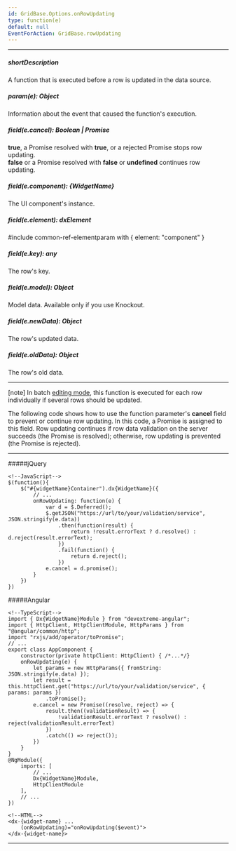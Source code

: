 ```yaml
---
id: GridBase.Options.onRowUpdating
type: function(e)
default: null
EventForAction: GridBase.rowUpdating
---
```

---
##### shortDescription
A function that is executed before a row is updated in the data source.

##### param(e): Object
Information about the event that caused the function's execution.

##### field(e.cancel): Boolean | Promise<void>
**true**, a Promise resolved with **true**, or a rejected Promise stops row updating.       
**false** or a Promise resolved with **false** or **undefined** continues row updating.

##### field(e.component): {WidgetName}
The UI component's instance.

##### field(e.element): dxElement
#include common-ref-elementparam with { element: "component" }

##### field(e.key): any
The row's key.

##### field(e.model): Object
Model data. Available only if you use Knockout.

##### field(e.newData): Object
The row's updated data.

##### field(e.oldData): Object
The row's old data.

---
[note] In batch [editing mode](/api-reference/10%20UI%20Widgets/GridBase/1%20Configuration/editing/mode.md '{basewidgetpath}/Configuration/editing/#mode'), this function is executed for each row individually if several rows should be updated.

The following code shows how to use the function parameter's **cancel** field to prevent or continue row updating. In this code, a Promise is assigned to this field. Row updating continues if row data validation on the server succeeds (the Promise is resolved); otherwise, row updating is prevented (the Promise is rejected).

---
#####jQuery

    <!--JavaScript-->
    $(function(){
        $("#{widgetName}Container").dx{WidgetName}({
            // ...
            onRowUpdating: function(e) {
                var d = $.Deferred();
                $.getJSON("https://url/to/your/validation/service", JSON.stringify(e.data))
                    .then(function(result) {
                        return !result.errorText ? d.resolve() : d.reject(result.errorText); 
                    })
                    .fail(function() { 
                        return d.reject(); 
                    })
                e.cancel = d.promise();
            }
        })
    })

#####Angular

    <!--TypeScript-->
    import { Dx{WidgetName}Module } from "devextreme-angular";
    import { HttpClient, HttpClientModule, HttpParams } from "@angular/common/http";
    import "rxjs/add/operator/toPromise";
    // ...
    export class AppComponent {
        constructor(private httpClient: HttpClient) { /*...*/}
        onRowUpdating(e) {
            let params = new HttpParams({ fromString: JSON.stringify(e.data) });
            let result = this.httpClient.get("https://url/to/your/validation/service", { params: params })
                .toPromise();
            e.cancel = new Promise((resolve, reject) => {
                result.then((validationResult) => {
                    !validationResult.errorText ? resolve() : reject(validationResult.errorText)
                })
                .catch(() => reject());
            })    
        }
    }
    @NgModule({
        imports: [
            // ...
            Dx{WidgetName}Module,
            HttpClientModule
        ],
        // ...
    })

    <!--HTML-->
    <dx-{widget-name} ... 
        (onRowUpdating)="onRowUpdating($event)">
    </dx-{widget-name}>

---
